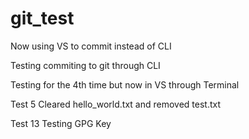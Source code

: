 # git_test

Now using VS to commit instead of CLI

Testing commiting to git through CLI

Testing for the 4th time but now in VS through Terminal

Test 5 Cleared hello_world.txt and removed test.txt

Test 13
Testing GPG Key